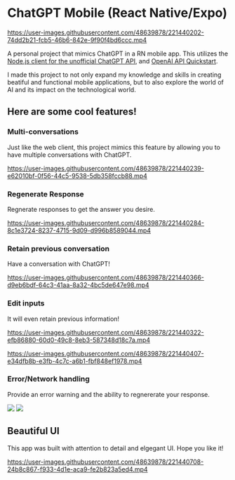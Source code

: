 # ChatGPT Mobile (React Native/Expo)

https://user-images.githubusercontent.com/48639878/221440202-74dd2b21-fcb5-46b6-842e-9f90f4bd6ccc.mp4

A personal project that mimics ChatGPT in a RN mobile app. This utilizes the [Node.js client for the unofficial ChatGPT API](https://github.com/transitive-bullshit/chatgpt-api), and [OpenAI API Quickstart](https://github.com/openai/openai-quickstart-node). 

I made this project to not only expand my knowledge and skills in creating beatiful and functional mobile applications, but to also explore the world of AI and its impact on the technological world.

## Here are some cool features!

### Multi-conversations

Just like the web client, this project mimics this feature by allowing you to have multiple conversations with ChatGPT.

https://user-images.githubusercontent.com/48639878/221440239-e62010bf-0f56-44c5-9538-5db358fccb88.mp4


### Regenerate Response

Regnerate responses to get the answer you desire. 

https://user-images.githubusercontent.com/48639878/221440284-8c1e3724-8237-4715-9d09-d996b8589044.mp4


### Retain previous conversation

Have a conversation with ChatGPT!

https://user-images.githubusercontent.com/48639878/221440366-d9eb6bdf-64c3-41aa-8a32-4bc5de647e98.mp4


### Edit inputs

It will even retain previous information!

https://user-images.githubusercontent.com/48639878/221440322-efb86880-60d0-49c8-8eb3-587348d18c7a.mp4



https://user-images.githubusercontent.com/48639878/221440407-e34dfb8b-e3fb-4c7c-a6b1-fbf848ef1978.mp4


### Error/Network handling

Provide an error warning and the ability to regnererate your response.

<p float="left">
  <img src="https://user-images.githubusercontent.com/48639878/221440516-21b33696-12f8-4025-ac2f-9b3d4e3c8e31.mp4"/>
  <img src="https://user-images.githubusercontent.com/48639878/221440579-3ff412b5-0e4d-40df-b726-bf63d0a0ca38.mp4"/>
</p>

## Beautiful UI 

This app was built with attention to detail and elgegant UI. Hope you like it! 


https://user-images.githubusercontent.com/48639878/221440708-24b8c867-f933-4d1e-aca9-fe2b823a5ed4.mp4


